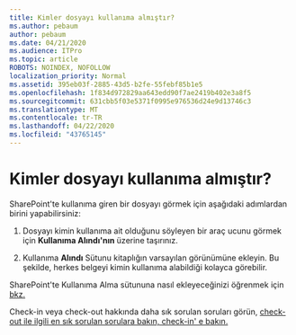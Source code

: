 ```yaml
---
title: Kimler dosyayı kullanıma almıştır?
ms.author: pebaum
author: pebaum
ms.date: 04/21/2020
ms.audience: ITPro
ms.topic: article
ROBOTS: NOINDEX, NOFOLLOW
localization_priority: Normal
ms.assetid: 395eb03f-2885-43d5-b2fe-55febf85b1e5
ms.openlocfilehash: 1f834d972829aa643edd90f7ae2419b402e3a8f5
ms.sourcegitcommit: 631cbb5f03e5371f0995e976536d24e9d13746c3
ms.translationtype: MT
ms.contentlocale: tr-TR
ms.lasthandoff: 04/22/2020
ms.locfileid: "43765145"
---
```

# <a name="who-has-a-file-checked-out"></a>Kimler dosyayı kullanıma almıştır?

SharePoint'te kullanıma giren bir dosyayı görmek için aşağıdaki adımlardan birini yapabilirsiniz:
  
1. Dosyayı kimin kullanıma ait olduğunu söyleyen bir araç ucunu görmek için **Kullanıma Alındı'nın** üzerine taşırınız. 
    
2. Kullanıma **Alındı** Sütunu kitaplığın varsayılan görünümüne ekleyin. Bu şekilde, herkes belgeyi kimin kullanıma alabildiği kolayca görebilir. 
    
SharePoint'te Kullanıma Alma sütununa nasıl ekleyeceğinizi öğrenmek için [bkz.](https://go.microsoft.com/fwlink/?linkid=2019591) 
  
Check-in veya check-out hakkında daha sık sorulan soruları görün, [check-out ile ilgili en sık sorulan sorulara bakın, check-in' e bakın.](https://go.microsoft.com/fwlink/?linkid=2018786)
  

